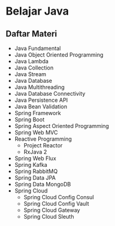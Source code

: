 # Belajar Java

## Daftar Materi

- Java Fundamental
- Java Object Oriented Programming
- Java Lambda
- Java Collection
- Java Stream
- Java Database
- Java Multithreading
- Java Database Connectivity
- Java Persistence API
- Java Bean Validation
- Spring Framework
- Spring Boot
- Spring Aspect Oriented Programming
- Spring Web MVC
- Reactive Programming
    - Project Reactor
    - RxJava 2
- Spring Web Flux
- Spring Kafka
- Spring RabbitMQ
- Spring Data JPA
- Spring Data MongoDB
- Spring Cloud
    - Spring Cloud Config Consul
    - Spring Cloud Config Vault
    - Spring Cloud Gateway
    - Spring Cloud Sleuth
